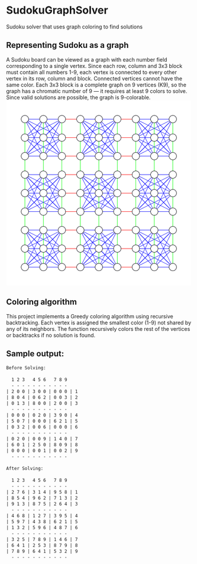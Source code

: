 # SudokuGraphSolver
Sudoku solver that uses graph coloring to find solutions

## Representing Sudoku as a graph
A Sudoku board can be viewed as a graph with each number field corresponding to a single vertex. Since each row, column and 3x3 block must contain all numbers 1-9, each vertex is connected to every other vertex in its row, column and block. Connected vertices cannot have the same color. Each 3x3 block is a complete graph on 9 vertices (K9), so the graph has a chromatic number of 9 — it requires at least 9 colors to solve. Since valid solutions are possible, the graph is 9-colorable.    
![alt text](https://github.com/Fima1/SudokuGraphSolver/blob/main/sudokugraph_image.png?raw=true)

## Coloring algorithm
This project implements a Greedy coloring algorithm using recursive backtracking. Each vertex is assigned the smallest color (1-9) not shared by any of its neighbors. The function recursively colors the rest of the vertices or backtracks if no solution is found.

## Sample output:
```
Before Solving:

  1 2 3   4 5 6   7 8 9
  - - - - - - - - - - -
| 2 0 0 | 3 0 0 | 0 0 0 | 1
| 8 0 4 | 0 6 2 | 0 0 3 | 2
| 0 1 3 | 8 0 0 | 2 0 0 | 3
  - - - - - - - - - - -
| 0 0 0 | 0 2 0 | 3 9 0 | 4
| 5 0 7 | 0 0 0 | 6 2 1 | 5
| 0 3 2 | 0 0 6 | 0 0 0 | 6
  - - - - - - - - - - -
| 0 2 0 | 0 0 9 | 1 4 0 | 7
| 6 0 1 | 2 5 0 | 8 0 9 | 8
| 0 0 0 | 0 0 1 | 0 0 2 | 9
  - - - - - - - - - - -

After Solving:

  1 2 3   4 5 6   7 8 9
  - - - - - - - - - - -
| 2 7 6 | 3 1 4 | 9 5 8 | 1
| 8 5 4 | 9 6 2 | 7 1 3 | 2
| 9 1 3 | 8 7 5 | 2 6 4 | 3
  - - - - - - - - - - -
| 4 6 8 | 1 2 7 | 3 9 5 | 4
| 5 9 7 | 4 3 8 | 6 2 1 | 5
| 1 3 2 | 5 9 6 | 4 8 7 | 6
  - - - - - - - - - - -
| 3 2 5 | 7 8 9 | 1 4 6 | 7
| 6 4 1 | 2 5 3 | 8 7 9 | 8
| 7 8 9 | 6 4 1 | 5 3 2 | 9
  - - - - - - - - - - -
```
